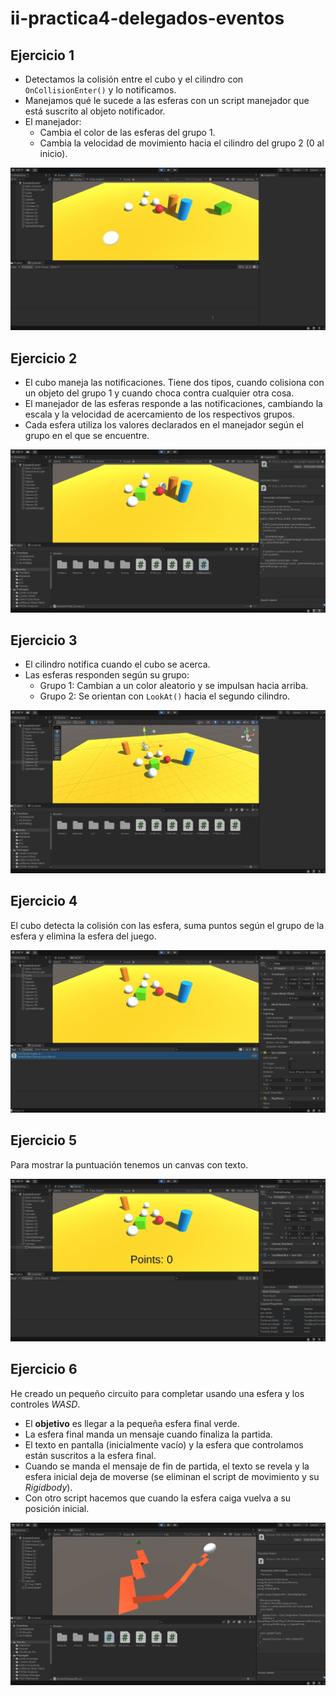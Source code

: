 # ii-practica4-delegados-eventos

## Ejercicio 1

- Detectamos la colisión entre el cubo y el cilindro con `OnCollisionEnter()` y lo notificamos.
- Manejamos qué le sucede a las esferas con un script manejador que está suscrito al objeto notificador.
- El manejador:
	- Cambia el color de las esferas del grupo 1.
	- Cambia la velocidad de movimiento hacia el cilindro del grupo 2 (0 al inicio).

![ej 1](gifs/pr4ej1.gif)

## Ejercicio 2

- El cubo maneja las notificaciones. Tiene dos tipos, cuando colisiona con un objeto del grupo 1 y cuando choca contra cualquier otra cosa.
- El manejador de las esferas responde a las notificaciones, cambiando la escala y la velocidad de acercamiento de los respectivos grupos.
- Cada esfera utiliza los valores declarados en el manejador según el grupo en el que se encuentre.

![ej 2](gifs/pr4ej2.gif)

## Ejercicio 3

- El cilindro notifica cuando el cubo se acerca.
- Las esferas responden según su grupo:
	- Grupo 1: Cambian a un color aleatorio y se impulsan hacia arriba.
	- Grupo 2: Se orientan con `LookAt()` hacia el segundo cilindro.

![ej 3](gifs/pr4ej3.gif)

## Ejercicio 4

El cubo detecta la colisión con las esfera, suma puntos según el grupo de la esfera y elimina la esfera del juego.

![ej 4](gifs/pr4ej4.gif)

## Ejercicio 5

Para mostrar la puntuación tenemos un canvas con texto.

![ej 5](gifs/pr4ej5.gif)

## Ejercicio 6

He creado un pequeño circuito para completar usando una esfera y los controles *WASD*.
- El **objetivo** es llegar a la pequeña esfera final verde.
- La esfera final manda un mensaje cuando finaliza la partida.
- El texto en pantalla (inicialmente vacío) y la esfera que controlamos están suscritos a la esfera final.
- Cuando se manda el mensaje de fin de partida, el texto se revela y la esfera inicial deja de moverse (se eliminan el script de movimiento y su *Rigidbody*).
- Con otro script hacemos que cuando la esfera caiga vuelva a su posición inicial.

![ej 6](gifs/pr4ej6.gif)

